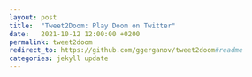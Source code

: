 ```yaml
---
layout: post
title:  "Tweet2Doom: Play Doom on Twitter"
date:   2021-10-12 12:00:00 +0200
permalink: tweet2doom
redirect_to: https://github.com/ggerganov/tweet2doom#readme
categories: jekyll update
---
```

